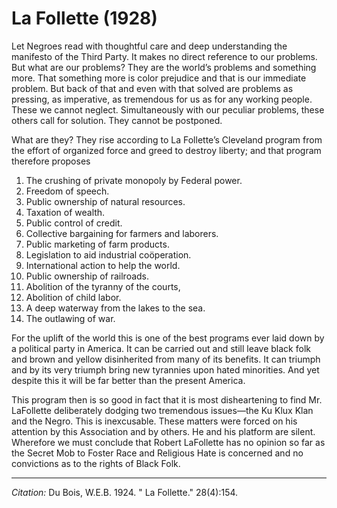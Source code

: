 # La Follette (1928)

Let Negroes read with thoughtful care and deep understanding the manifesto of the Third Party. It makes no direct reference to our problems. But what are our problems? They are the world’s problems and something more. That something more is color prejudice and that is our immediate problem. But back of that and even with that solved are problems as pressing, as imperative, as tremendous for us as for any working people. These we cannot neglect. Simultaneously with our peculiar problems,  these others call for solution. They cannot be postponed.

What are they? They rise according to La Follette’s Cleveland program from the effort of organized force and greed to destroy liberty; and that program therefore proposes

1.	The crushing of private monopoly by Federal power.
2.	Freedom of speech.
3.	Public ownership of natural resources.
4.	Taxation of wealth.
5.	Public control of credit.
6.	Collective bargaining for farmers and laborers.
7.	Public marketing of farm products.
8.	Legislation to aid industrial coöperation.
9.	International action to help the world.
10.	Public ownership of railroads.
11.	Abolition of the tyranny of the courts,
12.	Abolition of child labor.
13.	A deep waterway from the lakes to the sea.
14.	The outlawing of war.

For the uplift of the world this is one of the best programs ever laid down by a political party in America. It can be carried out and still leave black folk and brown and yellow disinherited from many of its benefits. It can triumph and by its very triumph bring new tyrannies upon hated minorities. And yet despite this it will be far better than the present America.

This program then is so good in fact that it is most disheartening to find Mr. LaFollette deliberately dodging two tremendous issues—the Ku Klux Klan and the Negro. This is inexcusable. These matters were forced on his attention by this Association and by others. He and his platform are silent. Wherefore we must conclude that Robert LaFollette has no opinion so far as the Secret Mob to Foster Race and Religious Hate is concerned and no convictions as to the rights of Black Folk.



_________________
*Citation:* Du Bois, W.E.B. 1924. " La Follette." 28(4):154.

